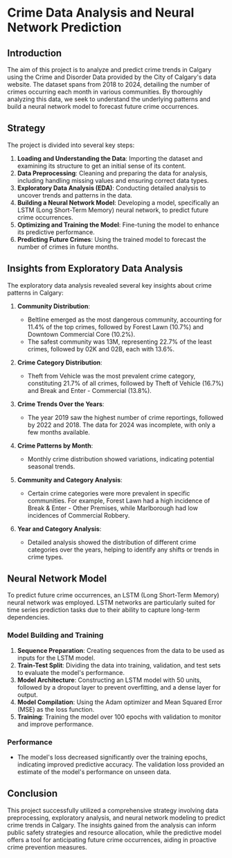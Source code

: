 #  Crime Data Analysis and Neural Network Prediction

## Introduction
The aim of this project is to analyze and predict crime trends in Calgary using the Crime and Disorder Data provided by the City of Calgary's data website. The dataset spans from 2018 to 2024, detailing the number of crimes occurring each month in various communities. By thoroughly analyzing this data, we seek to understand the underlying patterns and build a neural network model to forecast future crime occurrences.

## Strategy
The project is divided into several key steps:

1. **Loading and Understanding the Data**: Importing the dataset and examining its structure to get an initial sense of its content.
2. **Data Preprocessing**: Cleaning and preparing the data for analysis, including handling missing values and ensuring correct data types.
3. **Exploratory Data Analysis (EDA)**: Conducting detailed analysis to uncover trends and patterns in the data.
4. **Building a Neural Network Model**: Developing a model, specifically an LSTM (Long Short-Term Memory) neural network, to predict future crime occurrences.
5. **Optimizing and Training the Model**: Fine-tuning the model to enhance its predictive performance.
6. **Predicting Future Crimes**: Using the trained model to forecast the number of crimes in future months.

## Insights from Exploratory Data Analysis
The exploratory data analysis revealed several key insights about crime patterns in Calgary:

1. **Community Distribution**:
   - Beltline emerged as the most dangerous community, accounting for 11.4% of the top crimes, followed by Forest Lawn (10.7%) and Downtown Commercial Core (10.2%).
   - The safest community was 13M, representing 22.7% of the least crimes, followed by 02K and 02B, each with 13.6%.

2. **Crime Category Distribution**:
   - Theft from Vehicle was the most prevalent crime category, constituting 21.7% of all crimes, followed by Theft of Vehicle (16.7%) and Break and Enter - Commercial (13.8%).

3. **Crime Trends Over the Years**:
   - The year 2019 saw the highest number of crime reportings, followed by 2022 and 2018. The data for 2024 was incomplete, with only a few months available.

4. **Crime Patterns by Month**:
   - Monthly crime distribution showed variations, indicating potential seasonal trends.

5. **Community and Category Analysis**:
   - Certain crime categories were more prevalent in specific communities. For example, Forest Lawn had a high incidence of Break & Enter - Other Premises, while Marlborough had low incidences of Commercial Robbery.

6. **Year and Category Analysis**:
   - Detailed analysis showed the distribution of different crime categories over the years, helping to identify any shifts or trends in crime types.

## Neural Network Model
To predict future crime occurrences, an LSTM (Long Short-Term Memory) neural network was employed. LSTM networks are particularly suited for time series prediction tasks due to their ability to capture long-term dependencies.

### Model Building and Training
1. **Sequence Preparation**: Creating sequences from the data to be used as inputs for the LSTM model.
2. **Train-Test Split**: Dividing the data into training, validation, and test sets to evaluate the model's performance.
3. **Model Architecture**: Constructing an LSTM model with 50 units, followed by a dropout layer to prevent overfitting, and a dense layer for output.
4. **Model Compilation**: Using the Adam optimizer and Mean Squared Error (MSE) as the loss function.
5. **Training**: Training the model over 100 epochs with validation to monitor and improve performance.

### Performance
- The model's loss decreased significantly over the training epochs, indicating improved predictive accuracy. The validation loss provided an estimate of the model's performance on unseen data.

## Conclusion
This project successfully utilized a comprehensive strategy involving data preprocessing, exploratory analysis, and neural network modeling to predict crime trends in Calgary. The insights gained from the analysis can inform public safety strategies and resource allocation, while the predictive model offers a tool for anticipating future crime occurrences, aiding in proactive crime prevention measures.
